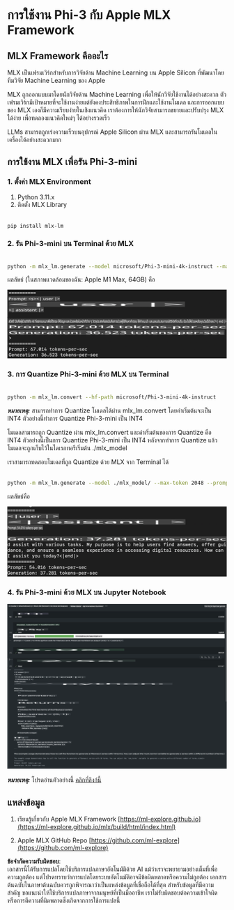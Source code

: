 # **การใช้งาน Phi-3 กับ Apple MLX Framework**

## **MLX Framework คืออะไร**

MLX เป็นเฟรมเวิร์กสำหรับการวิจัยด้าน Machine Learning บน Apple Silicon ที่พัฒนาโดยทีมวิจัย Machine Learning ของ Apple

MLX ถูกออกแบบมาโดยนักวิจัยด้าน Machine Learning เพื่อให้นักวิจัยใช้งานได้อย่างสะดวก ตัวเฟรมเวิร์กมีเป้าหมายที่จะใช้งานง่ายแต่ยังคงประสิทธิภาพในการฝึกและใช้งานโมเดล และการออกแบบของ MLX เองก็มีความเรียบง่ายในเชิงแนวคิด เราต้องการให้นักวิจัยสามารถขยายและปรับปรุง MLX ได้ง่าย เพื่อทดลองแนวคิดใหม่ๆ ได้อย่างรวดเร็ว

LLMs สามารถถูกเร่งความเร็วบนอุปกรณ์ Apple Silicon ผ่าน MLX และสามารถรันโมเดลในเครื่องได้อย่างสะดวกมาก

## **การใช้งาน MLX เพื่อรัน Phi-3-mini**

### **1. ตั้งค่า MLX Environment**

1. Python 3.11.x  
2. ติดตั้ง MLX Library  

```bash

pip install mlx-lm

```

### **2. รัน Phi-3-mini บน Terminal ด้วย MLX**

```bash

python -m mlx_lm.generate --model microsoft/Phi-3-mini-4k-instruct --max-token 2048 --prompt  "<|user|>\nCan you introduce yourself<|end|>\n<|assistant|>"

```

ผลลัพธ์ (ในสภาพแวดล้อมของฉัน: Apple M1 Max, 64GB) คือ

![Terminal](../../../../../translated_images/01.0d0f100b646a4e4c4f1cd36c1a05727cd27f1e696ed642c06cf6e2c9bbf425a4.th.png)

### **3. การ Quantize Phi-3-mini ด้วย MLX บน Terminal**

```bash

python -m mlx_lm.convert --hf-path microsoft/Phi-3-mini-4k-instruct

```

***หมายเหตุ:*** สามารถทำการ Quantize โมเดลได้ผ่าน mlx_lm.convert โดยค่าเริ่มต้นจะเป็น INT4 ตัวอย่างนี้ทำการ Quantize Phi-3-mini เป็น INT4

โมเดลสามารถถูก Quantize ผ่าน mlx_lm.convert และค่าเริ่มต้นของการ Quantize คือ INT4 ตัวอย่างนี้เป็นการ Quantize Phi-3-mini เป็น INT4 หลังจากทำการ Quantize แล้ว โมเดลจะถูกเก็บไว้ในไดเรกทอรีเริ่มต้น ./mlx_model  

เราสามารถทดสอบโมเดลที่ถูก Quantize ด้วย MLX จาก Terminal ได้  

```bash

python -m mlx_lm.generate --model ./mlx_model/ --max-token 2048 --prompt  "<|user|>\nCan you introduce yourself<|end|>\n<|assistant|>"

```

ผลลัพธ์คือ

![INT4](../../../../../translated_images/02.04e0be1f18a90a58ad47e0c9d9084ac94d0f1a8c02fa707d04dd2dfc7e9117c6.th.png)

### **4. รัน Phi-3-mini ด้วย MLX บน Jupyter Notebook**

![Notebook](../../../../../translated_images/03.0cf0092fe143357656bb5a7bc6427c41d8528d772d38a82d0b2693e2a3eeb16e.th.png)

***หมายเหตุ:*** โปรดอ่านตัวอย่างนี้ [คลิกที่ลิงก์นี้](../../../../../code/03.Inference/MLX/MLX_DEMO.ipynb)

## **แหล่งข้อมูล**

1. เรียนรู้เกี่ยวกับ Apple MLX Framework [https://ml-explore.github.io](https://ml-explore.github.io/mlx/build/html/index.html)

2. Apple MLX GitHub Repo [https://github.com/ml-explore](https://github.com/ml-explore)

**ข้อจำกัดความรับผิดชอบ**:  
เอกสารนี้ได้รับการแปลโดยใช้บริการแปลภาษาอัตโนมัติด้วย AI แม้ว่าเราจะพยายามอย่างเต็มที่เพื่อความถูกต้อง แต่โปรดทราบว่าการแปลโดยระบบอัตโนมัติอาจมีข้อผิดพลาดหรือความไม่ถูกต้อง เอกสารต้นฉบับในภาษาต้นฉบับควรถูกพิจารณาว่าเป็นแหล่งข้อมูลที่เชื่อถือได้ที่สุด สำหรับข้อมูลที่มีความสำคัญ ขอแนะนำให้ใช้บริการแปลภาษาจากมนุษย์ที่เป็นมืออาชีพ เราไม่รับผิดชอบต่อความเข้าใจผิดหรือการตีความที่ผิดพลาดซึ่งเกิดจากการใช้การแปลนี้